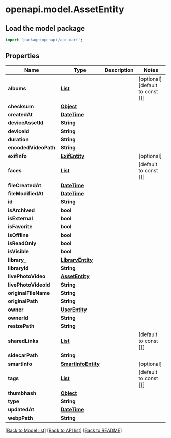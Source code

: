 # openapi.model.AssetEntity

## Load the model package
```dart
import 'package:openapi/api.dart';
```

## Properties
Name | Type | Description | Notes
------------ | ------------- | ------------- | -------------
**albums** | [**List<AlbumEntity>**](AlbumEntity.md) |  | [optional] [default to const []]
**checksum** | [**Object**](.md) |  | 
**createdAt** | [**DateTime**](DateTime.md) |  | 
**deviceAssetId** | **String** |  | 
**deviceId** | **String** |  | 
**duration** | **String** |  | 
**encodedVideoPath** | **String** |  | 
**exifInfo** | [**ExifEntity**](ExifEntity.md) |  | [optional] 
**faces** | [**List<AssetFaceEntity>**](AssetFaceEntity.md) |  | [default to const []]
**fileCreatedAt** | [**DateTime**](DateTime.md) |  | 
**fileModifiedAt** | [**DateTime**](DateTime.md) |  | 
**id** | **String** |  | 
**isArchived** | **bool** |  | 
**isExternal** | **bool** |  | 
**isFavorite** | **bool** |  | 
**isOffline** | **bool** |  | 
**isReadOnly** | **bool** |  | 
**isVisible** | **bool** |  | 
**library_** | [**LibraryEntity**](LibraryEntity.md) |  | 
**libraryId** | **String** |  | 
**livePhotoVideo** | [**AssetEntity**](AssetEntity.md) |  | 
**livePhotoVideoId** | **String** |  | 
**originalFileName** | **String** |  | 
**originalPath** | **String** |  | 
**owner** | [**UserEntity**](UserEntity.md) |  | 
**ownerId** | **String** |  | 
**resizePath** | **String** |  | 
**sharedLinks** | [**List<SharedLinkEntity>**](SharedLinkEntity.md) |  | [default to const []]
**sidecarPath** | **String** |  | 
**smartInfo** | [**SmartInfoEntity**](SmartInfoEntity.md) |  | [optional] 
**tags** | [**List<TagEntity>**](TagEntity.md) |  | [default to const []]
**thumbhash** | [**Object**](.md) |  | 
**type** | **String** |  | 
**updatedAt** | [**DateTime**](DateTime.md) |  | 
**webpPath** | **String** |  | 

[[Back to Model list]](../README.md#documentation-for-models) [[Back to API list]](../README.md#documentation-for-api-endpoints) [[Back to README]](../README.md)


